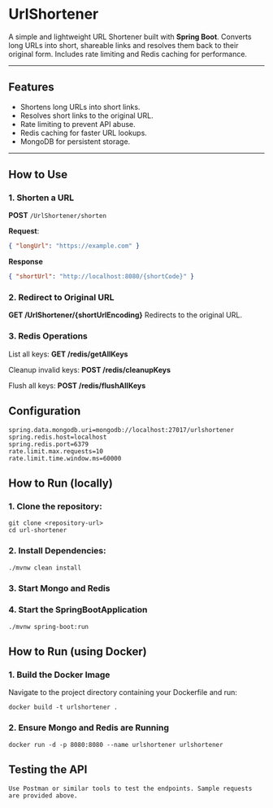 
# UrlShortener

A simple and lightweight URL Shortener built with **Spring Boot**. Converts long URLs into short, shareable links and resolves them back to their original form. Includes rate limiting and Redis caching for performance.

---

## Features

- Shortens long URLs into short links.
- Resolves short links to the original URL.
- Rate limiting to prevent API abuse.
- Redis caching for faster URL lookups.
- MongoDB for persistent storage.

---

## How to Use

### 1. Shorten a URL
**POST** `/UrlShortener/shorten`  

**Request**:  
```json
{ "longUrl": "https://example.com" }
```
**Response**
```json
{ "shortUrl": "http://localhost:8080/{shortCode}" }
```

### 2. Redirect to Original URL
**GET /UrlShortener/{shortUrlEncoding}**
Redirects to the original URL.

### 3. Redis Operations
List all keys: **GET /redis/getAllKeys**

Cleanup invalid keys: **POST /redis/cleanupKeys**

Flush all keys: **POST /redis/flushAllKeys**

## Configuration
```
spring.data.mongodb.uri=mongodb://localhost:27017/urlshortener
spring.redis.host=localhost
spring.redis.port=6379
rate.limit.max.requests=10
rate.limit.time.window.ms=60000
```

## How to Run (locally)

### 1. Clone the repository:
```
git clone <repository-url>
cd url-shortener
```

### 2. Install Dependencies:
```
./mvnw clean install
```
### 3. Start Mongo and Redis

### 4. Start the SpringBootApplication
```
./mvnw spring-boot:run
```
## How to Run (using Docker)

### 1. Build the Docker Image
Navigate to the project directory containing your Dockerfile and run:
```
docker build -t urlshortener .
```

### 2. Ensure Mongo and Redis are Running
```
docker run -d -p 8080:8080 --name urlshortener urlshortener
```

## Testing the API
```
Use Postman or similar tools to test the endpoints. Sample requests are provided above.
```

